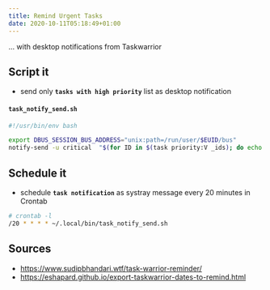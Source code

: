 ```yaml
---
title: Remind Urgent Tasks
date: 2020-10-11T05:18:49+01:00
---
```

... with desktop notifications from Taskwarrior

## Script it ##

* send only **`tasks with high priority`** list as desktop notification

#### **`task_notify_send.sh`**
```bash
#!/usr/bin/env bash

export DBUS_SESSION_BUS_ADDRESS="unix:path=/run/user/$EUID/bus"
notify-send -u critical  "$(for ID in $(task priority:V _ids); do echo [$ID]$(task $ID export | jq -r '.[].description') ; done)"
```

## Schedule it ##

* schedule **`task notification`** as systray message every 20 minutes in Crontab

```bash
# crontab -l
/20 * * * * ~/.local/bin/task_notify_send.sh
```

## Sources ##

* <https://www.sudipbhandari.wtf/task-warrior-reminder/>
* <https://eshapard.github.io/export-taskwarrior-dates-to-remind.html>


